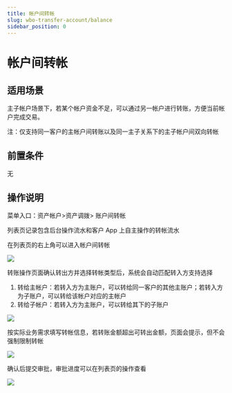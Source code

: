 ```yaml
---
title: 帐户间转帐
slug: wbo-transfer-account/balance
sidebar_position: 0
---
```



# 帐户间转帐

## 适用场景

主子帐户场景下，若某个帐户资金不足，可以通过另一帐户进行转账，方便当前帐户完成交易。

注：仅支持同一客户的主帐户间转账以及同一主子关系下的主子帐户间双向转帐

## 前置条件

无

## 操作说明

菜单入口：资产帐户&gt;资产调拨&gt; 账户间转帐

列表页记录包含后台操作流水和客户 App 上自主操作的转帐流水

在列表页的右上角可以进入帐户间转帐

<img src="/assets/G2Qdbt47zo3TE1xYETgcRky0nPh.png"/>

转账操作页面确认转出方并选择转帐类型后，系统会自动匹配转入方支持选择

1. 转给主帐户：若转入方为主账户，可以转给同一客户的其他主账户；若转入方为子账户，可以转给该帐户对应的主帐户
2. 转给子帐户：若转入方为主账户，可以转给其下的子账户

<img src="/assets/EGJXbvzTHogHMPxIQEicjOWfns0.png"/>

按实际业务需求填写转帐信息，若转账金额超出可转出金额，页面会提示，但不会强制限制转帐

<img src="/assets/DMvYbIaploCKIGx4EjcchULInab.png"/>

确认后提交审批，审批进度可以在列表页的操作查看

<img src="/assets/XhftbntcCo0o9Xxn3Vpc7kfznnb.png"/>

